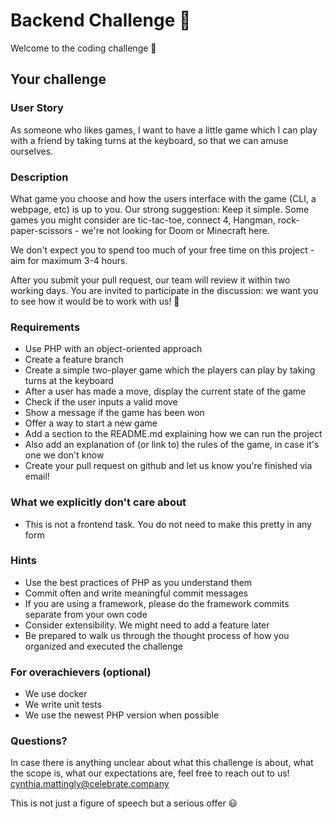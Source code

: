 # Backend Challenge :rocket:
Welcome to the coding challenge :wave:

## Your challenge

### User Story
As someone who likes games, I want to have a little game which I can play with a friend by taking turns at the keyboard, so that we can amuse ourselves.

### Description
What game you choose and how the users interface with the game (CLI, a webpage, etc) is up to you. Our strong suggestion: Keep it simple. Some games you might consider are tic-tac-toe, connect 4, Hangman, rock-paper-scissors - we're not looking for Doom or Minecraft here.

We don't expect you to spend too much of your free time on this project - aim for maximum 3-4 hours.

After you submit your pull request, our team will review it within two working days. You are invited to participate in the discussion: we want you to see how it would be to work with us! :raised_hands:

### Requirements
* Use PHP with an object-oriented approach
* Create a feature branch
* Create a simple two-player game which the players can play by taking turns at the keyboard
* After a user has made a move, display the current state of the game
* Check if the user inputs a valid move
* Show a message if the game has been won
* Offer a way to start a new game
* Add a section to the README.md explaining how we can run the project
* Also add an explanation of (or link to) the rules of the game, in case it's one we don't know
* Create your pull request on github and let us know you're finished via email!

### What we explicitly don't care about
* This is not a frontend task. You do not need to make this pretty in any form

### Hints
* Use the best practices of PHP as you understand them
* Commit often and write meaningful commit messages
* If you are using a framework, please do the framework commits separate from your own code
* Consider extensibility. We might need to add a feature later
* Be prepared to walk us through the thought process of how you organized and executed the challenge

### For overachievers (optional)
* We use docker
* We write unit tests
* We use the newest PHP version when possible

### Questions?
In case there is anything unclear about what this challenge is about, what the scope is, what our expectations are, feel free to reach out to us! cynthia.mattingly@celebrate.company

This is not just a figure of speech but a serious offer :smiley:
